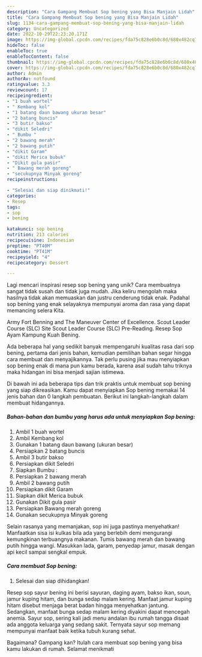 ```yaml
---
description: "Cara Gampang Membuat Sop bening yang Bisa Manjain Lidah"
title: "Cara Gampang Membuat Sop bening yang Bisa Manjain Lidah"
slug: 1134-cara-gampang-membuat-sop-bening-yang-bisa-manjain-lidah
category: Uncategorized
date: 2022-10-29T22:23:20.171Z
image: https://img-global.cpcdn.com/recipes/fda75c828e6b0c8d/680x482cq70/sop-bening-foto-resep-utama.jpg
hideToc: false
enableToc: true
enableTocContent: false
thumbnail: https://img-global.cpcdn.com/recipes/fda75c828e6b0c8d/680x482cq70/sop-bening-foto-resep-utama.jpg
cover: https://img-global.cpcdn.com/recipes/fda75c828e6b0c8d/680x482cq70/sop-bening-foto-resep-utama.jpg
author: Admin
authorAv: notfound
ratingvalue: 3.3
reviewcount: 17
recipeingredient:
- "1 buah wortel"
- " Kembang kol"
- "1 batang daun bawang ukuran besar"
- "2 batang buncis"
- "3 butir bakso"
- "dikit Seledri"
- " Bumbu "
- "2 bawang merah"
- "2 bawang putih"
- "dikit Garam"
- "dikit Merica bubuk"
- "Dikit gula pasir"
- " Bawang merah goreng"
- "secukupnya Minyak goreng"
recipeinstructions:

- "Selesai dan siap dinikmati!"
categories:
- Resep
tags:
- sop
- bening

katakunci: sop bening 
nutrition: 213 calories
recipecuisine: Indonesian
preptime: "PT40M"
cooktime: "PT41M"
recipeyield: "4"
recipecategory: Dessert

---
```





Lagi mencari inspirasi resep sop bening yang unik? Cara membuatnya sangat tidak susah dan tidak juga mudah. Jika keliru mengolah maka hasilnya tidak akan memuaskan dan justru cenderung tidak enak. Padahal sop bening yang enak selayaknya mempunyai aroma dan rasa yang dapat memancing selera Kita.





Army Fort Benning and The Maneuver Center of Excellence. Scout Leader Course (SLC) Site Scout Leader Course (SLC) Pre-Reading. Resep Sop Ayam Kampung Kuah Bening.

Ada beberapa hal yang sedikit banyak mempengaruhi kualitas rasa dari sop bening, pertama dari jenis bahan, kemudian pemilihan bahan segar hingga cara membuat dan menyajikannya. Tak perlu pusing jika mau menyiapkan sop bening enak di mana pun kamu berada, karena asal sudah tahu triknya maka hidangan ini bisa menjadi sajian istimewa.






Di bawah ini ada beberapa tips dan trik praktis untuk membuat sop bening yang siap dikreasikan. Kamu dapat menyiapkan Sop bening memakai 14 jenis bahan dan 0 langkah pembuatan. Berikut ini langkah-langkah dalam membuat hidangannya.

<!--inarticleads1-->

##### Bahan-bahan dan bumbu yang harus ada untuk menyiapkan Sop bening:

1. Ambil 1 buah wortel
1. Ambil  Kembang kol
1. Gunakan 1 batang daun bawang (ukuran besar)
1. Persiapkan 2 batang buncis
1. Ambil 3 butir bakso
1. Persiapkan dikit Seledri
1. Siapkan  Bumbu :
1. Persiapkan 2 bawang merah
1. Ambil 2 bawang putih
1. Persiapkan dikit Garam
1. Siapkan dikit Merica bubuk
1. Gunakan Dikit gula pasir
1. Persiapkan  Bawang merah goreng
1. Gunakan secukupnya Minyak goreng


Selain rasanya yang memanjakan, sop ini juga pastinya menyehatkan! Manfaatkan sisa isi kulkas bila ada yang berlebih demi mengurangi kemungkinan terbuangnya makanan. Tumis bawang merah dan bawang putih hingga wangi. Masukkan lada, garam, penyedap jamur, masak dengan api kecil sampai sengkal empuk. 

<!--inarticleads2-->

##### Cara membuat Sop bening:


1. Selesai dan siap dihidangkan!

Resep sop sayur bening ini berisi sayuran, daging ayam, bakso ikan, soun, jamur kuping hitam, dan bunga sedap malam kering. Manfaat jamur kuping hitam disebut menjaga berat badan hingga menyehatkan jantung. Sedangkan, manfaat bunga sedap malam kering diyakini dapat mencegah anemia. Sayur sop, sering kali jadi menu andalan ibu rumah tangga disaat ada anggota keluarga yang sedang sakit. Ternyata sayur sop memang mempunyai manfaat baik ketika tubuh kurang sehat. 

Bagaimana? Gampang kan? Itulah cara membuat sop bening yang bisa kamu lakukan di rumah. Selamat menikmati
